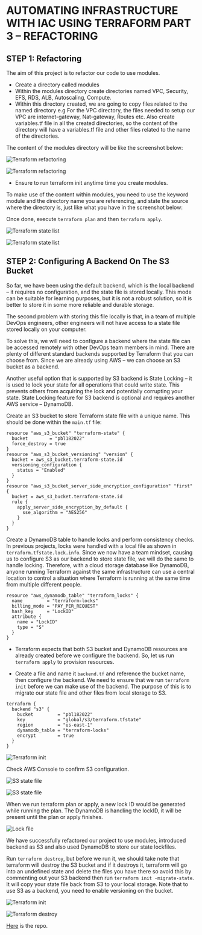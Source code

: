 # AUTOMATING INFRASTRUCTURE WITH IAC USING TERRAFORM PART 3 – REFACTORING


## STEP 1: Refactoring

The aim of this project is to refactor our code to use modules.

- Create a directory called modules
- Within the modules directory create directories named VPC, Security, EFS, RDS, ALB, Autoscaling, Compute.
- Within this directory created, we are going to copy files related to the named directory e.g For the VPC directory, the files needed to setup our VPC are internet-gateway, Nat-gateway, Routes etc. Also create variables.tf file in all the created directories, so the content of the directory will have a variables.tf file and other files related to the name of the directories.

The content of the modules directory will be like the screenshot below:

![Terraform refactoring](./media/refactor.png)

![Terraform refactoring](./media/refactor2.png)

- Ensure to run terraform init anytime time you create modules.

To make use of the content within modules, you need to use the keyword module and the directory name you are referencing, and state the source where the directory is, just like what you have in the screenshot below:

Once done, execute `terraform plan` and then `terraform apply`.

![Terraform state list](./media/statelist.png)

![Terraform state list](./media/statelist2.png)


## STEP 2: Configuring A Backend On The S3 Bucket

So far, we have been using the default backend, which is the local backend – it requires no configuration, and the state file is stored locally. This mode can be suitable for learning purposes, but it is not a robust solution, so it is better to store it in some more reliable and durable storage.

The second problem with storing this file locally is that, in a team of multiple DevOps engineers, other engineers will not have access to a state file stored locally on your computer.

To solve this, we will need to configure a backend where the state file can be accessed remotely with other DevOps team members in mind. There are plenty of different standard backends supported by Terraform that you can choose from. Since we are already using AWS – we can choose an S3 bucket as a backend.

Another useful option that is supported by S3 backend is State Locking – it is used to lock your state for all operations that could write state. This prevents others from acquiring the lock and potentially corrupting your state. State Locking feature for S3 backend is optional and requires another AWS service – DynamoDB.

Create an S3 bucket to store Terraform state file with a unique name. This should be done within the `main.tf` file:

```
resource "aws_s3_bucket" "terraform-state" {
  bucket        = "pbl182022"
  force_destroy = true
}
resource "aws_s3_bucket_versioning" "version" {
  bucket = aws_s3_bucket.terraform-state.id
  versioning_configuration {
    status = "Enabled"
  }
}
resource "aws_s3_bucket_server_side_encryption_configuration" "first" {
  bucket = aws_s3_bucket.terraform-state.id
  rule {
    apply_server_side_encryption_by_default {
      sse_algorithm = "AES256"
    }
  }
}
```

Create a DynamoDB table to handle locks and perform consistency checks. In previous projects, locks were handled with a local file as shown in `terraform.tfstate.lock.info`. Since we now have a team mindset, causing us to configure S3 as our backend to store state file, we will do the same to handle locking. Therefore, with a cloud storage database like DynamoDB, anyone running Terraform against the same infrastructure can use a central location to control a situation where Terraform is running at the same time from multiple different people.

```
resource "aws_dynamodb_table" "terraform_locks" {
  name         = "terraform-locks"
  billing_mode = "PAY_PER_REQUEST"
  hash_key     = "LockID"
  attribute {
    name = "LockID"
    type = "S"
  }
}
```

- Terraform expects that both S3 bucket and DynamoDB resources are already created before we configure the backend. So, let us run `terraform apply` to provision resources.

- Create a file and name it `backend.tf` and reference the bucket name, then configure the backend. We need to ensure that we run `terraform init` before we can make use of the backend. The purpose of this is to migrate our state file and other files from local storage to S3.

```
terraform {
  backend "s3" {
    bucket         = "pbl182022"
    key            = "global/s3/terraform.tfstate"
    region         = "us-east-1"
    dynamodb_table = "terraform-locks"
    encrypt        = true
  }
}
```

![Terraform init](./media/tfinit.png)

Check AWS Console to confirm S3 configuration.

![S3 state file](./media/s3state.png)


![S3 state file](./media/stateview.png)


When we run terraform plan or apply, a new lock ID would be generated while running the plan. The DynamoDB is handling the lockID, it will be present until the plan or apply finishes.

![Lock file](./media/lockfile.png)

We have successfully refactored our project to use modules, introduced backend as S3 and also used DynamoDB to store our state lockfiles.

Run `terraform destroy`, but before we run it, we should take note that terraform will destroy the S3 bucket and if it destroys it, terraform will go into an undefined state and delete the files you have there so avoid this by commenting out your S3 backend then run `terraform init -migrate-state`. It will copy your state file back from S3 to your local storage. Note that to use S3 as a backend, you need to enable versioning on the bucket.


![Terraform init](./media/tfinit2.png)

![Terraform destroy](./media/tfdestroy.png)


[Here](https://github.com/enyioman/terraform-project18) is the repo.